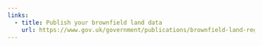 ```yaml
---
links:
  - title: Publish your brownfield land data
    url: https://www.gov.uk/government/publications/brownfield-land-registers-data-standard/publish-your-brownfield-land-data
---
```

